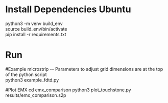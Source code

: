 # Install Dependencies Ubuntu 
python3 -m venv build\_env <br>
source build\_env/bin/activate <br>
pip install -r requirements.txt <br>

# Run
#Example microstrip -- Parameters to adjust grid dimensions are at the top of the python script
<br>python3 example\_fdtd.py

#Plot EMX
cd emx\_comparison
python3 plot\_touchstone.py results/emx\_comparison.s2p

